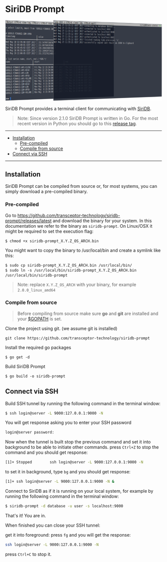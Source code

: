 # SiriDB Prompt
![alt SiriDB Prompt](/siridb-prompt.png?raw=true)

SiriDB Prompt provides a terminal client for communicating with [SiriDB](https://github.com/transceptor-technology/siridb-server).

> Note: Since version 2.1.0 SiriDB Prompt is written in Go. For the most recent version in Python you should go to
> this [release tag](https://github.com/transceptor-technology/siridb-prompt/tree/2.0.6).

---------------------------------------
  * [Installation](#installation)
    * [Pre-compiled](#pre-compiled)
    * [Compile from source](#compile-from-source)
  * [Connect via SSH](@connect-via-ssh)
---------------------------------------

## Installation
SiriDB Prompt can be compiled from source or, for most systems, you can simply download a pre-compiled binary.

### Pre-compiled
Go to https://github.com/transceptor-technology/siridb-prompt/releases/latest and download the binary for your system.
In this documentation we refer to the binary as `siridb-prompt`. On Linux/OSX it might be required to set the execution flag:
```
$ chmod +x siridb-prompt_X.Y.Z_OS_ARCH.bin
```

You might want to copy the binary to /usr/local/bin and create a symlink like this:
```
$ sudo cp siridb-prompt_X.Y.Z_OS_ARCH.bin /usr/local/bin/
$ sudo ln -s /usr/local/bin/siridb-prompt_X.Y.Z_OS_ARCH.bin /usr/local/bin/siridb-prompt
```
> Note: replace `X.Y.Z_OS_ARCH` with your binary, for example `2.0.0_linux_amd64`

### Compile from source
> Before compiling from source make sure **go** and **git** are installed and your [$GOPATH](https://github.com/golang/go/wiki/GOPATH) is set.

Clone the project using git. (we assume git is installed)
```
git clone https://github.com/transceptor-technology/siridb-prompt
```

Install the required go packages
```
$ go get -d
```

Build SiriDB Prompt
```
$ go build -o siridb-prompt
```

## Connect via SSH

Build SSH tunnel by running the following command in the terminal window:
```bash
$ ssh login@server -L 9000:127.0.0.1:9000 -N
```

You will get response asking you to enter your SSH password
```bash
login@server password:
```

Now when the tunnel is built stop the previous command and set it into background to be able to initiate other commands.
press `Ctrl+Z` to stop the command and you should get response:
```bash
[1]+ Stopped        ssh login@server -L 9000:127.0.0.1:9000 -N
```
to set it in background, type `bg` and you should get response:
```bash
[1]+ ssh login@server -L 9000:127.0.0.1:9000 -N &
```
Connect to SiriDB as if it is running on your local system, for example by running the following command in the terminal window:
```bash
$ siridb-prompt -d database -u user -s localhost:9000
```
That's it! You are in.

When finished you can close your SSH tunnel:

get it into foreground: press `fg` and you will get the response:
```bash
ssh login@server -L 9000:127.0.0.1:9000 -N
```
press `Ctrl+C` to stop it.
